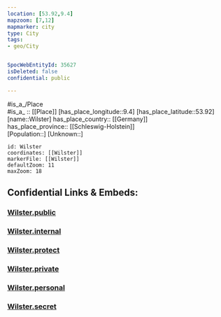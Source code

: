 ```yaml
---
location: [53.92,9.4] 
mapzoom: [7,12] 
mapmarker: city 
type: City
tags:
- geo/City


SpocWebEntityId: 35627
isDeleted: false
confidential: public

---
```

#is_a_/Place  
#is_a_ :: [[Place]] 
[has_place_longitude::9.4] 
[has_place_latitude::53.92] 
[name::Wilster] 
has_place_country:: [[Germany]]  
has_place_province:: [[Schleswig-Holstein]]  
[Population::] 
[Unknown::] 


```leaflet
id: Wilster
coordinates: [[Wilster]] 
markerFile: [[Wilster]] 
defaultZoom: 11 
maxZoom: 18
```


## Confidential Links & Embeds: 

### [Wilster.public](/_public/\Earth\Continent\Europe\Europe~Central\Germany\Germany~West\Schleswig-Holstein\counties~SH\Steinburg\cities~SteinburgWilster.public.md) 

### [Wilster.internal](/_internal/\Earth\Continent\Europe\Europe~Central\Germany\Germany~West\Schleswig-Holstein\counties~SH\Steinburg\cities~SteinburgWilster.internal.md) 

### [Wilster.protect](/_protect/\Earth\Continent\Europe\Europe~Central\Germany\Germany~West\Schleswig-Holstein\counties~SH\Steinburg\cities~SteinburgWilster.protect.md) 

### [Wilster.private](/_private/\Earth\Continent\Europe\Europe~Central\Germany\Germany~West\Schleswig-Holstein\counties~SH\Steinburg\cities~SteinburgWilster.private.md) 

### [Wilster.personal](/_personal/\Earth\Continent\Europe\Europe~Central\Germany\Germany~West\Schleswig-Holstein\counties~SH\Steinburg\cities~SteinburgWilster.personal.md) 

### [Wilster.secret](/_secret/\Earth\Continent\Europe\Europe~Central\Germany\Germany~West\Schleswig-Holstein\counties~SH\Steinburg\cities~SteinburgWilster.secret.md)

